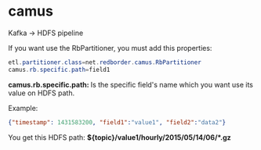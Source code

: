 # camus
Kafka -> HDFS pipeline


If you want use the RbPartitioner, you must add this properties:

```java
etl.partitioner.class=net.redborder.camus.RbPartitioner
camus.rb.specific.path=field1
```

<b> camus.rb.specific.path: </b>  Is the specific field's name which you want use its value on HDFS path.

   Example:
 
 ```json
 {"timestamp": 1431583200, "field1":"value1", "field2":"data2"}
```

You get this HDFS path: <b> ${topic}/value1/hourly/2015/05/14/06/*.gz </b>
